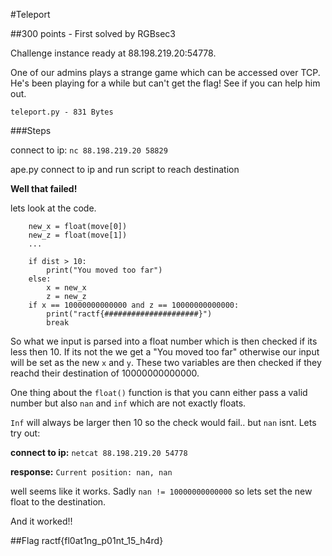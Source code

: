 #Teleport

##300 points - First solved by RGBsec3

Challenge instance ready at 88.198.219.20:54778.

One of our admins plays a strange game which can be accessed over TCP. He's been playing for a while but can't get the flag! See if you can help him out.

`teleport.py - 831 Bytes`


###Steps

connect to ip:
`nc 88.198.219.20 58829`

ape.py connect to ip and run script to reach destination

**Well that failed!**

lets look at the code.
```
    new_x = float(move[0])
    new_z = float(move[1])
    ...

    if dist > 10:
        print("You moved too far")
    else:
        x = new_x
        z = new_z
    if x == 10000000000000 and z == 10000000000000:
        print("ractf{#####################}")
        break

```

So what we input is parsed into a float number which is then checked if its less then 10.
If its not the we get a "You moved too far" otherwise our input will be set as the new `x` and `y`.
These two variables are then checked if they reachd their destination of 10000000000000.

One thing about the `float()` function is that you cann either pass a valid number but also `nan` and `inf` which are not exactly floats.

`Inf` will always be larger then 10 so the check would fail.. but `nan` isnt. 
Lets try out:

**connect to ip:**
`netcat 88.198.219.20 54778`

**response:**
`Current position: nan, nan`

well seems like it works. Sadly `nan != 10000000000000` so lets set the new float to the destination.

And it worked!!

##Flag
ractf{fl0at1ng_p01nt_15_h4rd}